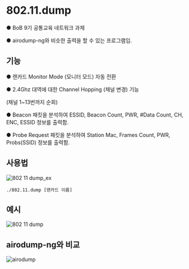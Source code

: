 # 802.11.dump
● BoB 9기 공통교육 네트워크 과제

● airodump-ng와 비슷한 출력을 할 수 있는 프로그램임.

## 기능
● 랜카드 Monitor Mode (모니터 모드) 자동 전환

● 2.4Ghz 대역에 대한 Channel Hopping (채널 변경) 기능

(채널 1~13번까지 순회)

● Beacon 패킷을 분석하여 ESSID, Beacon Count, PWR, #Data Count, CH, ENC, ESSID 정보를 출력함.

● Probe Request 패킷을 분석하여 Station Mac, Frames Count, PWR, Probs(SSID) 정보를 출력함.


## 사용법
![802 11 dump_ex](https://user-images.githubusercontent.com/12112214/106164576-755ab180-61cd-11eb-97b3-ba6bd2c839d5.png)

    ./802.11.dump [랜카드 이름]

## 예시
![802 11 dump](https://user-images.githubusercontent.com/12112214/106185759-95e33580-61e6-11eb-8a7c-7057a3ab7c50.png)

## airodump-ng와 비교
![airodump](https://user-images.githubusercontent.com/12112214/106185758-94b20880-61e6-11eb-99c2-1d38846ccb20.png)
